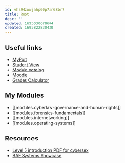 ```yaml
---
id: vhs94zowjahp60p7zr68br7
title: Root
desc: ''
updated: 1695830678604
created: 1695822830430
---
```

## Useful links
- [MyPort](https://myport.port.ac.uk)
- [Student View](https://studentview.port.ac.uk)
- [Module catalog](https://course-module-catalog.port.ac.uk)
- [Moodle](https://moodle.port.ac.uk)
- [Grades Calculator](https://portsoc.github.io/dcalc/)

## My Modules
- [[modules.cyberlaw-governance-and-human-rights]]
- [[modules.forensics-fundamentals]]
- [[modules.internetworking]]
- [[modules.operating-systems]]

## Resources
- [Level 5 introduction PDF for cybersex](/General%20Files/Level%205%20Introduction.pdf)
- [BAE Systems Showcase](/General%20Files/Introducing%20BAE%20Systems.pdf)
